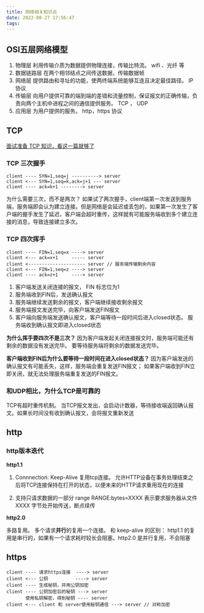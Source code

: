 ```yaml
---
title: 网络相关知识点
date: 2022-08-27 17:56:47
tags:
---
```


## OSI五层网络模型

1. 物理层
   利用传输介质为数据提供物理连接，传输比特流。 wifi 、光纤 等
2. 数据链路层
   在两个相邻结点之间传送数据，传输数据帧
3. 网络层
   提供路由和寻址的功能，使两终端系统能够互连且决定最佳路径。 IP协议
4. 传输层
   向用户提供可靠的端到端的差错和流量控制，保证报文的正确传输，负责向两个主机中进程之间的通信提供服务。 TCP ， UDP
5. 应用层
    为用户提供的服务。 http，https 协议

## TCP
[面试准备 TCP 知识，看这一篇就够了](https://segmentfault.com/a/1190000022144695)

### TCP 三次握手
```
client ---- SYN=1,seq=j ----------> server
client <--- SYN=1,seq=k,ack=j+1 --- server
client ---- ack=k+1 --------> server
```

为什么需要三次，而不是两次？
如果试了两次握手，client端第一次发送到服务端，服务端即会认为建立连接。但是网络是会延迟或丢包的，如果第一次发生了客户端的握手发生了延迟，客户端会超时重传，这样就有可能服务端收到多个建立连接的消息，导致连接建立多次。

### TCP 四次挥手

```
client ---- FIN=1,seq=x ----> server
client <--- ack=x+1     ----- server
client <--------------------- server // 服务端传输剩余内容
client <--- FIN=1,seq=z ----> server
client ---- ack=z+1     ----> server
```

1. 客户端发送关闭连接的报文， FIN 标志位为1
2. 服务端收到FIN后，发送确认报文
3. 服务端继续发送剩余的报文，客户端继续接收剩余报文
4. 服务端报文发送完毕，向客户端发送FIN报文
5. 客户端向服务端发送确认报文，客户端等待一段时间后进入closed状态。 服务端收到确认报文即进入closed状态

**为什么挥手要四次不是三次？**
因为客户端发起关闭连接报文时，服务端可能还有剩余的数据没有发送完毕。 要等待服务端将剩余的数据发送完毕。

**客户端收到FIN后为什么要等待一段时间在进入closed状态？**
因为客户端发送的确认报文有可能丢失，这样，服务端会重复发送FIN报文； 如果客户端收到FIN立即关闭，就无法处理服务端重复发送的FIN报文。

### 和UDP相比，为什么TCP是可靠的

TCP有超时重传机制。 当TCP报文发出，会启动计数器，等待接收端返回确认报文。如果长时间没有收到确认报文，会将报文重新发送

## http

### http版本迭代

**http1.1**
1. Connnection: Keep-Alive
复用tcp连接。 允许HTTP设备在事务处理结束之后将TCP连接保持在打开的状态，以便未来的HTTP请求重用现在的连接

2. 支持只请求数据的一部分 range
RANGE:bytes=XXXX 表示要求服务器从文件 XXXX 字节处开始传送，断点续传

**http2.0**

多路复用。
多个请求**并行**的复用一个连接。 
和 keep-alive 的区别： http1.1 的复用是串行的，如果有一个请求耗时较长会阻塞。http2.0 是并行复用，不会阻塞

## https

```
client ---- 请求https连接  ----> server
client <--- 公钥          ----> server
client ---- 生成秘钥，并用公钥加密
client ---- 公钥加密后的秘钥 ---> server
       使用私钥解密，得到秘钥 ---- server
client <--- client 和 server使用秘钥通信 ---> server // 对称加密 
```